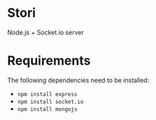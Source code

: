 Stori
=====
Node.js + Socket.io server

Requirements
============
The following dependencies need to be installed:

* `npm install express`
* `npm install socket.io`
* `npm install mongojs`
